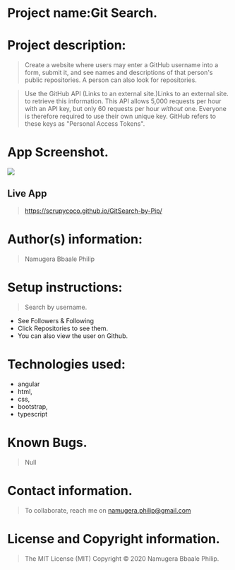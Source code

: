 
# Project name:Git Search.

# Project description:
> Create a website where users may enter a GitHub username into a form, submit it, and see names and descriptions of that       person's public repositories. A person can also look for repositories.

>  Use the GitHub API (Links to an external site.)Links to an external site. to retrieve this information. This API allows        5,000 requests per hour with an API key, but only 60 requests per hour _without_ one. Everyone is therefore required to use    their own unique key. GitHub refers to these keys as "Personal Access Tokens".

# App Screenshot.
<img src="https://github.com/scrupycoco/GitSearch-by-Pip/blob/master/src/assets/Screenshot%20.png">

## Live App
> https://scrupycoco.github.io/GitSearch-by-Pip/

# Author(s) information: 
> Namugera Bbaale Philip

# Setup instructions:
> Search by username.
* See Followers & Following 
* Click Repositories to see them.
* You can also view the user on Github.

# Technologies used: 
* angular
* html, 
* css, 
* bootstrap, 
* typescript
 
 # Known Bugs.
 > Null
 
# Contact information.
> To collaborate, reach me on namugera.philip@gmail.com

# License and Copyright information.
> The MIT License (MIT) Copyright © 2020 Namugera Bbaale Philip.


